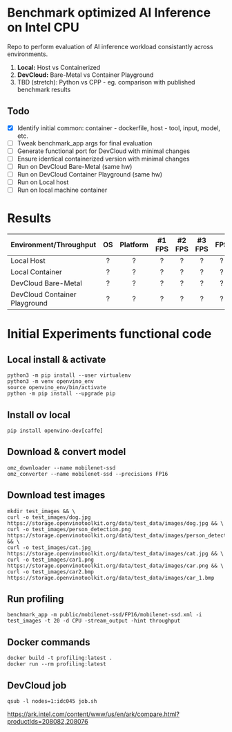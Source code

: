 # Benchmark optimized AI Inference on Intel CPU
Repo to perform evaluation of AI inference workload consistantly across environments.

1. **Local:** Host vs Containerized
2. **DevCloud:** Bare-Metal vs Container Playground
3. TBD (stretch): Python vs CPP - eg. comparison with published benchmark results

## Todo
- [x] Identify initial common: container - dockerfile, host - tool, input, model, etc.
- [ ] Tweak benchmark_app args for final evaluation
- [ ] Generate functional port for DevCloud with minimal changes
- [ ] Ensure identical containerized version with minimal changes
- [ ] Run on DevCloud Bare-Metal (same hw)
- [ ] Run on DevCloud Container Playground (same hw)
- [ ] Run on Local host
- [ ] Run on local machine container

# Results
| Environment/Throughput | OS | Platform | #1 FPS | #2 FPS | #3 FPS | FPS
| :---- | :---: | :---: | :---: | :---: | :---: | :---: |
| Local Host | ? | ? | ? | ? | ? |? |
| Local Container | ? | ? | ? | ? | ? |? |
| DevCloud Bare-Metal | ? | ? | ? | ? | ? |? |
| DevCloud Container Playground | ? | ? | ? | ? | ? |? |

# Initial Experiments functional code

## Local install & activate
```
python3 -m pip install --user virtualenv 
python3 -m venv openvino_env
source openvino_env/bin/activate
python -m pip install --upgrade pip
```

## Install ov local
```
pip install openvino-dev[caffe]
```

## Download & convert model
```
omz_downloader --name mobilenet-ssd
omz_converter --name mobilenet-ssd --precisions FP16
```

## Download test images
```
mkdir test_images && \
curl -o test_images/dog.jpg https://storage.openvinotoolkit.org/data/test_data/images/dog.jpg && \
curl -o test_images/person_detection.png https://storage.openvinotoolkit.org/data/test_data/images/person_detection.png && \
curl -o test_images/cat.jpg https://storage.openvinotoolkit.org/data/test_data/images/cat.jpg && \
curl -o test_images/car1.png https://storage.openvinotoolkit.org/data/test_data/images/car.png && \
curl -o test_images/car2.bmp https://storage.openvinotoolkit.org/data/test_data/images/car_1.bmp
```

## Run profiling
```
benchmark_app -m public/mobilenet-ssd/FP16/mobilenet-ssd.xml -i test_images -t 20 -d CPU -stream_output -hint throughput
```

## Docker commands
```
docker build -t profiling:latest .
docker run --rm profiling:latest
```

## DevCloud job
```
qsub -l nodes=1:idc045 job.sh
```

https://ark.intel.com/content/www/us/en/ark/compare.html?productIds=208082,208076